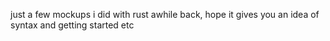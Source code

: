 

just a few mockups i did with rust awhile back, hope it gives you an idea of syntax and getting started etc
